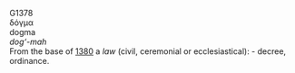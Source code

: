 G1378  
δόγμα  
dogma  
*dog‘-mah*  
From the base of [1380](g1380) a *law* (civil, ceremonial or
ecclesiastical): - decree, ordinance.  

